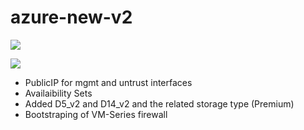# azure-new-v2

[<img src="http://azuredeploy.net/deploybutton.png"/>](https://portal.azure.com/#create/Microsoft.Template/uri/https%3A%2F%2Fraw.githubusercontent.com%2Fbazmic%2FazurePalo%2Fmaster%2FazureDeploy.json)

[<img src="https://camo.githubusercontent.com/536ab4f9bc823c2e0ce72fb610aafda57d8c6c12/687474703a2f2f61726d76697a2e696f2f76697375616c697a65627574746f6e2e706e67" data-canonical-src="http://armviz.io/visualizebutton.png" style="max-width:100%;">](http://armviz.io/#/?load=https%3A%2F%2Fraw.githubusercontent.com%2FPaloAltoNetworks%2Fazure-new-v2%2Fmaster%2FazureDeploy.json)


- PublicIP for mgmt and untrust interfaces
- Availaibility Sets
- Added D5_v2 and D14_v2 and the related storage type (Premium)
- Bootstraping of VM-Series firewall
